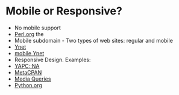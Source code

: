# Mobile or Responsive?

* No mobile support
* [Perl.org](http://perl.org/) the
* Mobile subdomain - Two types of web sites:  regular and mobile
* [Ynet](http://ynet.co.il/)
* [mobile Ynet](http://m.ynet.co.il/)
* Responsive Design.  Examples:
* [YAPC::NA](http://www.yapcna.org/yn2016/)
* [MetaCPAN](https://metacpan.org/pod/Mojolicious)
* [Media Queries](http://mediaqueri.es/)
* [Python.org](http://python.org/)



